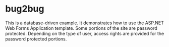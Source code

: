 # bug2bug
This is a database-driven example.
It demonstrates how to use the ASP.NET Web Forms Application template.
Some portions of the site are password protected.
Depending on the type of user, access rights are provided for the password protected portions.

